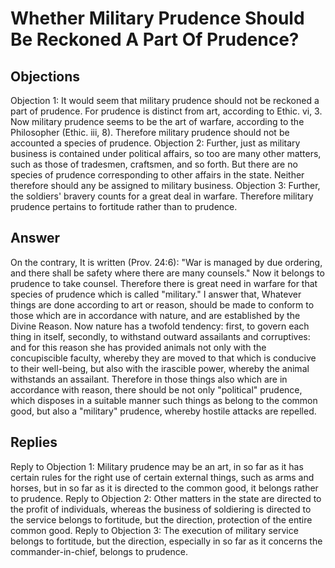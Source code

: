 # Whether Military Prudence Should Be Reckoned A Part Of Prudence?
## Objections
Objection 1: It would seem that military prudence should not be reckoned a part of prudence. For prudence is distinct from art, according to Ethic. vi, 3. Now military prudence seems to be the art of warfare, according to the Philosopher (Ethic. iii, 8). Therefore military prudence should not be accounted a species of prudence.
Objection 2: Further, just as military business is contained under political affairs, so too are many other matters, such as those of tradesmen, craftsmen, and so forth. But there are no species of prudence corresponding to other affairs in the state. Neither therefore should any be assigned to military business.
Objection 3: Further, the soldiers' bravery counts for a great deal in warfare. Therefore military prudence pertains to fortitude rather than to prudence.
## Answer
On the contrary, It is written (Prov. 24:6): "War is managed by due ordering, and there shall be safety where there are many counsels." Now it belongs to prudence to take counsel. Therefore there is great need in warfare for that species of prudence which is called "military."
I answer that, Whatever things are done according to art or reason, should be made to conform to those which are in accordance with nature, and are established by the Divine Reason. Now nature has a twofold tendency: first, to govern each thing in itself, secondly, to withstand outward assailants and corruptives: and for this reason she has provided animals not only with the concupiscible faculty, whereby they are moved to that which is conducive to their well-being, but also with the irascible power, whereby the animal withstands an assailant. Therefore in those things also which are in accordance with reason, there should be not only "political" prudence, which disposes in a suitable manner such things as belong to the common good, but also a "military" prudence, whereby hostile attacks are repelled.
## Replies
Reply to Objection 1: Military prudence may be an art, in so far as it has certain rules for the right use of certain external things, such as arms and horses, but in so far as it is directed to the common good, it belongs rather to prudence.
Reply to Objection 2: Other matters in the state are directed to the profit of individuals, whereas the business of soldiering is directed to the service belongs to fortitude, but the direction, protection of the entire common good.
Reply to Objection 3: The execution of military service belongs to fortitude, but the direction, especially in so far as it concerns the commander-in-chief, belongs to prudence.